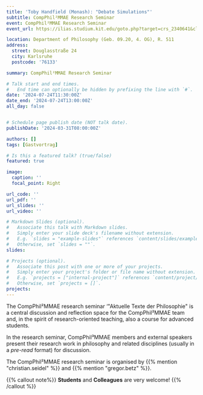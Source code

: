 ```yaml
---
title: 'Toby Handfield (Monash): "Debate Simulations"'
subtitle: CompPhil²MMAE Research Seminar
event: CompPhil²MMAE Research Seminar
event_url: https://ilias.studium.kit.edu/goto.php?target=crs_2340641&client_id=produktiv

location: Department of Philosophy (Geb. 09.20, 4. OG), R. 511
address:
  street: Douglasstraße 24
  city: Karlsruhe
  postcode: '76133'

summary: CompPhil²MMAE Research Seminar

# Talk start and end times.
#   End time can optionally be hidden by prefixing the line with `#`.
date: '2024-07-24T11:30:00Z'
date_end: '2024-07-24T13:00:00Z'
all_day: false


# Schedule page publish date (NOT talk date).
publishDate: '2024-03-31T08:00:00Z'

authors: []
tags: [Gastvortrag]

# Is this a featured talk? (true/false)
featured: true

image:
  caption: ''
  focal_point: Right

url_code: ''
url_pdf: ''
url_slides: ''
url_video: ''

# Markdown Slides (optional).
#   Associate this talk with Markdown slides.
#   Simply enter your slide deck's filename without extension.
#   E.g. `slides = "example-slides"` references `content/slides/example-slides.md`.
#   Otherwise, set `slides = ""`.
slides:

# Projects (optional).
#   Associate this post with one or more of your projects.
#   Simply enter your project's folder or file name without extension.
#   E.g. `projects = ["internal-project"]` references `content/project/deep-learning/index.md`.
#   Otherwise, set `projects = []`.
projects:
---
```


The CompPhil²MMAE research seminar ‘"Aktuelle Texte der Philosophie" is a central discussion and reflection space for the CompPhil²MMAE team and, in the spirit of research-oriented teaching, also a course for advanced students. 

In the research seminar, CompPhil³MMAE members and external speakers present their research work in philosophy and related disciplines (usually in a *pre-read* format) for discussion. 

The CompPhil²MMAE research seminar is organised by {{% mention "christian.seidel" %}} and {{% mention "gregor.betz" %}}. 

{{% callout note%}}
**Students** and **Colleagues** are very welcome!
{{% /callout %}}


<!-- <mark style=hlblue>Student:innen sind herzlich willkommen!</mark> -->